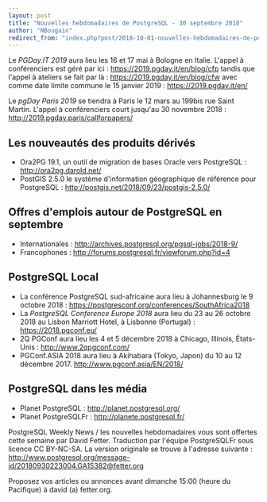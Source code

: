 ```yaml
---
layout: post
title: "Nouvelles hebdomadaires de PostgreSQL - 30 septembre 2018"
author: "NBougain"
redirect_from: "index.php?post/2018-10-01-nouvelles-hebdomadaires-de-postgresql-30-septembre-2018 "
---
```



<p>Le <em>PGDay.IT 2019</em> aura lieu les 16 et 17 mai &agrave; Bologne en Italie. L'appel &agrave; conf&eacute;renciers est g&eacute;r&eacute; par ici&nbsp;: <a target="_blank" href="https://2019.pgday.it/en/blog/cfp">https://2019.pgday.it/en/blog/cfp</a> tandis que l'appel &agrave; ateliers se fait par l&agrave;&nbsp;: <a target="_blank" href="https://2019.pgday.it/en/blog/cfw">https://2019.pgday.it/en/blog/cfw</a> avec comme date limite commune le 15 janvier 2019&nbsp;: <a target="_blank" href="https://2019.pgday.it/en/">https://2019.pgday.it/en/</a></p>

<p>Le <em>pgDay Paris 2019</em> se tiendra &agrave; Paris le 12 mars au 199bis rue Saint Martin. L'appel &agrave; conf&eacute;renciers court jusqu'au 30 novembre 2018&nbsp;: <a target="_blank" href="http://2019.pgday.paris/callforpapers/">http://2019.pgday.paris/callforpapers/</a></p>

<h2>Les nouveaut&eacute;s des produits d&eacute;riv&eacute;s</h2>

<ul>

<li>Ora2PG 19.1, un outil de migration de bases Oracle vers PostgreSQL&nbsp;: <a target="_blank" href="http://ora2pg.darold.net/">http://ora2pg.darold.net/</a></li>

<li>PostGIS 2.5.0 le syst&egrave;me d'information g&eacute;ographique de r&eacute;f&eacute;rence pour PostgreSQL&nbsp;: <a target="_blank" href="http://postgis.net/2018/09/23/postgis-2.5.0/">http://postgis.net/2018/09/23/postgis-2.5.0/</a></li>

</ul>

<!--more-->


<h2>Offres d'emplois autour de PostgreSQL en septembre</h2>

<ul>

<li>Internationales : <a target="_blank" href="http://archives.postgresql.org/pgsql-jobs/2018-9/">http://archives.postgresql.org/pgsql-jobs/2018-9/</a></li>

<li>Francophones : <a target="_blank" href="http://forums.postgresql.fr/viewforum.php?id=4">http://forums.postgresql.fr/viewforum.php?id=4</a></li>

</ul>

<h2>PostgreSQL Local</h2>

<ul>

<li>La conf&eacute;rence PostgreSQL sud-africaine aura lieu &agrave; Johannesburg le 9 octobre 2018&nbsp;: <a target="_blank" href="https://postgresconf.org/conferences/SouthAfrica2018">https://postgresconf.org/conferences/SouthAfrica2018</a></li>

<li>La <em>PostgreSQL Conference Europe 2018</em> aura lieu du 23 au 26 octobre 2018 au Lisbon Marriott Hotel, &agrave; Lisbonne (Portugal)&nbsp;: <a target="_blank" href="https://2018.pgconf.eu/">https://2018.pgconf.eu/</a></li>

<li>2Q PGConf aura lieu les 4 et 5 d&eacute;cembre 2018 &agrave; Chicago, Illinois, &Eacute;tats-Unis&nbsp;: <a target="_blank" href="http://www.2qpgconf.com/">http://www.2qpgconf.com/</a></li>

<li>PGConf.ASIA 2018 aura lieu &agrave; Akihabara (Tokyo, Japon) du 10 au 12 d&eacute;cembre 2017. <a target="_blank" href="http://www.pgconf.asia/EN/2018/">http://www.pgconf.asia/EN/2018/</a></li>

</ul>

<h2>PostgreSQL dans les m&eacute;dia</h2>

<ul>

<li>Planet PostgreSQL : <a target="_blank" href="http://planet.postgresql.org/">http://planet.postgresql.org/</a></li>

<li>Planet PostgreSQLFr : <a target="_blank" href="http://planete.postgresql.fr/">http://planete.postgresql.fr/</a></li>

</ul>

<p>PostgreSQL Weekly News / les nouvelles hebdomadaires vous sont offertes cette semaine par David Fetter. Traduction par l'&eacute;quipe PostgreSQLFr sous licence CC BY-NC-SA. La version originale se trouve &agrave; l'adresse suivante : <a target="_blank" href="http://www.postgresql.org/message-id/20180930223004.GA15382@fetter.org">http://www.postgresql.org/message-id/20180930223004.GA15382@fetter.org</a></p>

<p>Proposez vos articles ou annonces avant dimanche 15:00 (heure du Pacifique) &agrave; david (a) fetter.org.</p>